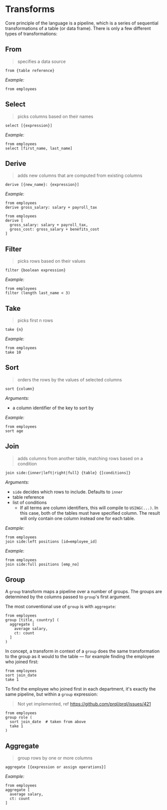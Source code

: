 # Transforms

Core principle of the language is a pipeline, which is a series of sequential transformations of a table (or data frame). There is only a few different types of transformations:

## From

> specifies a data source

```prql_no_test
from {table reference}
```

*Example:*

```prql
from employees
```

## Select

> picks columns based on their names

```prql_no_test
select [{expression}]
```

*Example:*

```prql
from employees
select [first_name, last_name]
```

## Derive

> adds new columns that are computed from existing columns

```prql_no_test
derive [{new_name}: {expression}]
```

*Example:*

```prql
from employees
derive gross_salary: salary + payroll_tax
```

```prql
from employees
derive [
  gross_salary: salary + payroll_tax,
  gross_cost: gross_salary + benefits_cost
]
```

## Filter

> picks rows based on their values

```prql_no_test
filter {boolean expression}
```

*Example:*

```prql_no_test
from employees
filter (length last_name < 3)
```

## Take

> picks first n rows

```prql_no_test
take {n}
```

*Example:*

```prql
from employees
take 10
```

## Sort

> orders the rows by the values of selected columns

```prql_no_test
sort {column}
```

*Arguments:*

- a column identifier of the key to sort by

*Example:*

```prql
from employees
sort age
```

## Join

> adds columns from another table, matching rows based on a condition

```prql_no_test
join side:{inner|left|right|full} {table} {[conditions]}
```

*Arguments:*

- `side` decides which rows to include. Defaults to `inner`
- table reference
- list of conditions
  - If all terms are column identifiers, this will compile to `USING(...)`. In this case, both of the tables must have specified column. The result will only contain one column instead one for each table.

*Example:*

```prql
from employees
join side:left positions [id=employee_id]
```

*Example:*

```prql
from employees
join side:full positions [emp_no]
```

## Group

A `group` transform maps a pipeline over a number of groups. The groups are determined by the
columns passed to `group`'s first argument.

The most conventional use of `group` is with `aggregate`:

```prql
from employees
group [title, country] (
  aggregate [
    average salary,
    ct: count
  ]
)
```

In concept, a transform in context of a `group` does the same transformation to the group as
it would to the table — for example finding the employee who joined first:

```prql
from employees
sort join_date
take 1
```

To find the employee who joined first in each department, it's exactly the
same pipeline, but within a `group` expression:

> Not yet implemented, ref <https://github.com/prql/prql/issues/421>

```prql_no_test
from employees
group role (
  sort join_date  # taken from above
  take 1
)
```

## Aggregate

> group rows by one or more columns

```prql_no_test
aggregate [{expression or assign operations}]
```

*Example:*

```prql
from employees
aggregate [
  average salary,
  ct: count
]
```
